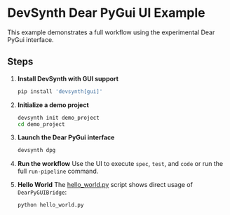 # DevSynth Dear PyGui UI Example

This example demonstrates a full workflow using the experimental Dear PyGui interface.

## Steps

1. **Install DevSynth with GUI support**
   ```bash
   pip install 'devsynth[gui]'
   ```

2. **Initialize a demo project**
   ```bash
   devsynth init demo_project
   cd demo_project
   ```

3. **Launch the Dear PyGui interface**
   ```bash
   devsynth dpg
   ```

4. **Run the workflow**
   Use the UI to execute `spec`, `test`, and `code` or run the full `run-pipeline` command.

5. **Hello World**
   The [hello_world.py](hello_world.py) script shows direct usage of `DearPyGUIBridge`:
   ```bash
   python hello_world.py
   ```
